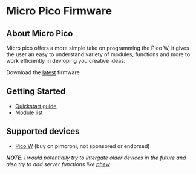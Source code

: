 # Micro Pico Firmware
## About Micro Pico
Micro pico offers a more simple take on programming the Pico W, it gives the user an easy to understand variety of modules, functions and more to work efficiently in devloping you creative ideas.

Download the [latest](https://github.com/jackablett/micro-pico/releases) firmware

## Getting Started
- [Quickstart guide](https://github.com/jackablett/micro-pico/blob/main/documentation/getting-started.md)
- [Module list](https://github.com/jackablett/micro-pico/tree/main/documentation/modules)

## Supported devices
- [Pico W](https://shop.pimoroni.com/products/raspberry-pi-pico-w?variant=40059369619539) (buy on pimoroni, not sponsored or endorsed)

***NOTE**: I would potentially try to intergate older devices in the future and also try to add server functions like [phew](https://github.com/pimoroni/phew)*
